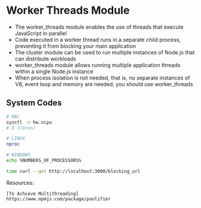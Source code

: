 # Worker Threads Module

- The worker_threads module enables the use of threads that execute JavaScript in
  parallel
- Code executed in a worker thread runs in a separate child process, preventing it
  from blocking your main application
- The cluster module can be used to run multiple instances of Node.js that can
  distribute workloads
- worker_threads module allows running multiple application threads within a single
  Node.js instance
- When process isolation is not needed, that is, no separate instances of V8, event
  loop and memory are needed, you should use worker_threads

## System Codes

```bash
# MAC
sysctl -n hw.ncpu
# 8 (Cores)

# LINUX
nproc

# WINDOWS
echo %NUMBERS_OF_PROCESSORS%

time curl --get http://localhost:3000/blocking_url
```

Resources:

```
[To Achieve Multithreading]
https://www.npmjs.com/package/poolifier
```
